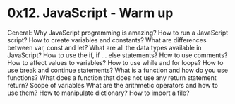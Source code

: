# 0x12. JavaScript - Warm up
General:
Why JavaScript programming is amazing?
How to run a JavaScript script?
How to create variables and constants?
What are differences between var, const and let?
What are all the data types available in JavaScript?
How to use the if, if ... else statements?
How to use comments?
How to affect values to variables?
How to use while and for loops?
How to use break and continue statements?
What is a function and how do you use functions?
What does a function that does not use any return statement return?
Scope of variables
What are the arithmetic operators and how to use them?
How to manipulate dictionary?
How to import a file?
